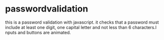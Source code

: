# passwordvalidation
this is a password validation with javascript. it checks that a password must include 
at least one digit, 
one capital letter and 
not less than 6 characters.I
nputs and buttons are animated.
